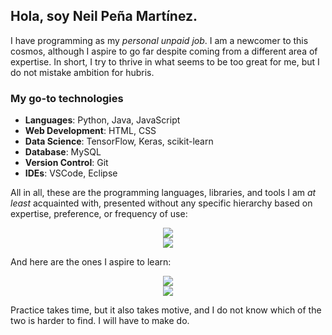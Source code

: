 ## Hola, soy Neil Peña Martínez.

I have programming as my _personal unpaid job_. I am a newcomer to this cosmos, although I aspire to go far despite coming from a different area of expertise. In short, I try to thrive in what seems to be too great for me, but I do not mistake ambition for hubris.
<br>

### My go-to technologies
- **Languages**: Python, Java, JavaScript
- **Web Development**: HTML, CSS
- **Data Science**: TensorFlow, Keras, scikit-learn
- **Database**: MySQL
- **Version Control**: Git
- **IDEs**: VSCode, Eclipse

All in all, these are the programming languages, libraries, and tools I am _at least_ acquainted with, presented without any specific hierarchy based on expertise, preference, or frequency of use:

<p align="center">
  <a href="https://skillicons.dev">
    <img src="https://skillicons.dev/icons?i=bootstrap,css,bots,git,html,java,js,mysql,nodejs,php" />
  </a>
  <br>
  <a href="https://skillicons.dev">
    <img src="https://skillicons.dev/icons?i=postgres,py,r,sqlite,tensorflow,vscode" />
  </a>
</p>

And here are the ones I aspire to learn:

<p align="center">
  <a href="https://skillicons.dev">
    <img src="https://skillicons.dev/icons?i=atom,aws,azure,bash,c,cpp,django,electron,express,firebase" />
  </a>
  <br>
  <a href="https://skillicons.dev">
    <img src="https://skillicons.dev/icons?i=java,matlab,pytorch,react,rust,ts" />
  </a>
</p>

Practice takes time, but it also takes motive, and I do not know which of the two is harder to find. I will have to make do.
